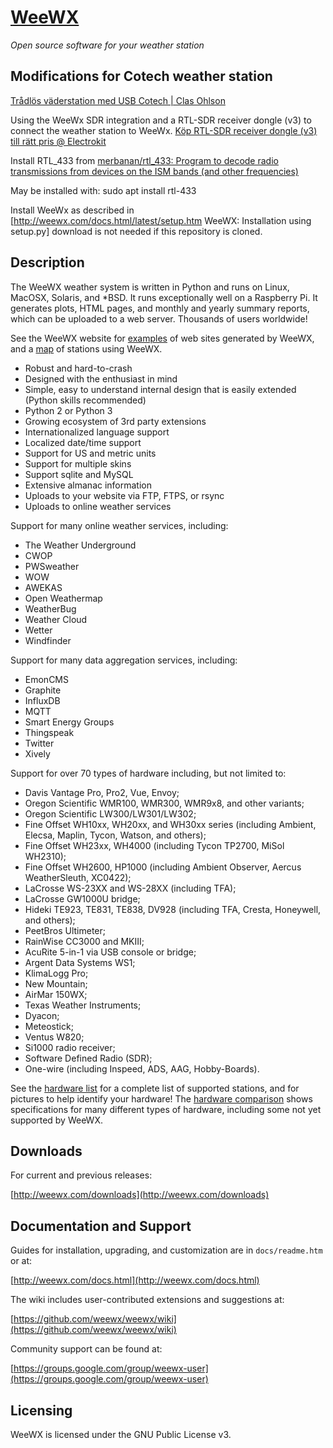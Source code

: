 # [WeeWX](http://www.weewx.com)
*Open source software for your weather station*

## Modifications for Cotech weather station
[Trådlös väderstation med USB Cotech | Clas Ohlson](https://www.clasohlson.com/se/Tr%C3%A5dl%C3%B6s-v%C3%A4derstation-med-USB-Cotech/p/36-7959)

Using the WeeWx SDR integration and a RTL-SDR receiver dongle (v3) to connect the weather station to WeeWx.
[Köp RTL-SDR receiver dongle (v3) till rätt pris @ Electrokit](https://www.electrokit.com/produkt/rtl-sdr-receiver-dongle-v3/)

Install RTL_433 from [merbanan/rtl_433: Program to decode radio transmissions from devices on the ISM bands (and other frequencies)](https://github.com/merbanan/rtl_433)

May be installed with: sudo apt install rtl-433

Install WeeWx as described in [http://weewx.com/docs.html/latest/setup.htm WeeWX&#58; Installation using setup.py]
download is not needed if this repository is cloned.

## Description

The WeeWX weather system is written in Python and runs on Linux, MacOSX,
Solaris, and *BSD.  It runs exceptionally well on a Raspberry Pi.  It generates
plots, HTML pages, and monthly and yearly summary reports, which can be
uploaded to a web server. Thousands of users worldwide!

See the WeeWX website for [examples](http://weewx.com/showcase.html) of web
sites generated by WeeWX, and a [map](http://weewx.com/stations.html) of
stations using WeeWX.

* Robust and hard-to-crash
* Designed with the enthusiast in mind
* Simple, easy to understand internal design that is easily extended (Python skills recommended)
* Python 2 or Python 3
* Growing ecosystem of 3rd party extensions
* Internationalized language support
* Localized date/time support
* Support for US and metric units
* Support for multiple skins
* Support sqlite and MySQL
* Extensive almanac information
* Uploads to your website via FTP, FTPS, or rsync
* Uploads to online weather services

Support for many online weather services, including:

* The Weather Underground
* CWOP
* PWSweather
* WOW
* AWEKAS
* Open Weathermap
* WeatherBug
* Weather Cloud
* Wetter
* Windfinder

Support for many data aggregation services, including:

* EmonCMS
* Graphite
* InfluxDB
* MQTT
* Smart Energy Groups
* Thingspeak
* Twitter
* Xively

Support for over 70 types of hardware including, but not limited to:

* Davis Vantage Pro, Pro2, Vue, Envoy;
* Oregon Scientific WMR100, WMR300, WMR9x8, and other variants;
* Oregon Scientific LW300/LW301/LW302;
* Fine Offset WH10xx, WH20xx, and WH30xx series (including Ambient, Elecsa, Maplin, Tycon, Watson, and others);
* Fine Offset WH23xx, WH4000 (including Tycon TP2700, MiSol WH2310);
* Fine Offset WH2600, HP1000 (including Ambient Observer, Aercus WeatherSleuth, XC0422);
* LaCrosse WS-23XX and WS-28XX (including TFA);
* LaCrosse GW1000U bridge;
* Hideki TE923, TE831, TE838, DV928 (including TFA, Cresta, Honeywell, and others);
* PeetBros Ultimeter;
* RainWise CC3000 and MKIII;
* AcuRite 5-in-1 via USB console or bridge;
* Argent Data Systems WS1;
* KlimaLogg Pro;
* New Mountain;
* AirMar 150WX;
* Texas Weather Instruments;
* Dyacon;
* Meteostick;
* Ventus W820;
* Si1000 radio receiver;
* Software Defined Radio (SDR);
* One-wire (including Inspeed, ADS, AAG, Hobby-Boards).

See the [hardware list](http://www.weewx.com/hardware.html) for a complete list
of supported stations, and for pictures to help identify your hardware!  The
[hardware comparison](http://www.weewx.com/hwcmp.html) shows specifications for
many different types of hardware, including some not yet supported by WeeWX.

## Downloads

For current and previous releases:

[http://weewx.com/downloads](http://weewx.com/downloads)

## Documentation and Support

Guides for installation, upgrading, and customization are in `docs/readme.htm`
or at:

[http://weewx.com/docs.html](http://weewx.com/docs.html)

The wiki includes user-contributed extensions and suggestions at:

[https://github.com/weewx/weewx/wiki](https://github.com/weewx/weewx/wiki)

Community support can be found at:

[https://groups.google.com/group/weewx-user](https://groups.google.com/group/weewx-user)

<h2>Licensing</h2>

WeeWX is licensed under the GNU Public License v3.

